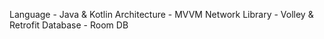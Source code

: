 Language - Java & Kotlin
Architecture - MVVM
Network Library - Volley & Retrofit
Database - Room DB

